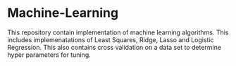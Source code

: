 # Machine-Learning
This repository contain implementation of machine learning algorithms. This includes implemenatations of Least Squares, Ridge, Lasso and Logistic Regression. This also contains cross validation on a data set to determine hyper parameters for tuning.
